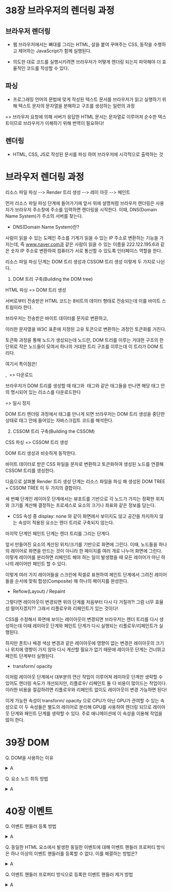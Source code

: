# 38장 브라우저의 렌더링 과정

## 브라우저 렌더링

- 웹 브라우저에서는 뼈대를 그리는 HTML, 살을 붙여 꾸며주는 CSS, 동작을 수행하고 제어하는 JavaScript가 함께 실행된다. 

- 의도한 대로 코드를 실행시키려면 브라우저가 어떻게 렌더링 되는지 파악해야 더 효율적인 코드를 작성할 수 있다. 

## 파싱

- 프로그래밍 언어의 문법에 맞게 작성된 텍스트 문서를 브라우저가 읽고 실행하기 위해 텍스트 문자의 문자열을 분해하고 구조를 생성하는 일련의 과정

=> 브라우저 요청에 의해 서버가 응답한 HTML 문서는 문자열로 이루어져 순수한 텍스트이므로 브라우저가 이해하기 위해 번역이 필요하다! 

## 렌더링

- HTML, CSS, JS로 작성된 문서를 파싱 하여 브라우저에 시각적으로 출력하는 것

# 브라우저 렌더링 과정

리소스 파일 파싱 --> Render 트리 생성 --> 레이 아웃 --> 페인트

먼저 리소스 파일  파싱 단계에 들어가기에 앞서 위에 설명처럼 브라우저 렌더링은 사용자가 브라우저 주소창에 주소를 입력하면 렌더링을 시작한다. 이때,  DNS(Domain Name System)가 주소의 서버를 찾는다.

- DNS(Domain Name System)란?

사람이 읽을 수 있는 도메인 주소를 기계가 읽을 수 있는 IP 주소로 변환하는 기능을 가지는데, 즉 www.naver.com과 같은 사람이 읽을 수 있는 이름을 222.122.195.6과 같은 숫자 IP 주소로 변환하여 컴퓨터가 서로 통신할 수 있도록 인터페이스 역할을 한다.

​리소스 파일  파싱 단계는 DOM 트리 생성과 CSSOM 트리 생성 이렇게 두 가지로 나뉜다.

1. DOM 트리 구축(Building the DOM tree)

HTML 파싱 => DOM 트리 생성

서버로부터 전송받은 HTML 코드는 8비트의 데이터 형태로 전송되는데 이를 바이트 스트림이라 한다.

브라우저는 전송받은 바이트 데이터를 문자로 변환하고,

이러한 문자열을 W3C 표준에 지정된 고유 토큰으로 변환하는 과정인 토큰화를 거친다.

토큰화 과정을 통해 노드가 생성되는데 노드란, DOM 트리를 이루는 거대한 구조의 한 단위로 작은 노드들이 모여서 하나의 거대한 트리 구조를 이루는데 이 트리가 DOM 트리다.

​여기서 특이점은! 

<link>, <image> => 다운로드

브라우저가 DOM 트리를 생성할 때 <link> 태그와 <image> 태그와 같은 태그들을 만나면 해당 태그 안의 명시되어 있는 리소스를 다운로드한다

<script></script> => 일시 정지

DOM 트리 렌더링 과정에서 <script></script> 태그를 만나게 되면 브라우저는 DOM 트리 생성을 중단한 상태로 <script></script> 태그 안에 들어있는 자바스크립트 코드를 해석한다.

2. CSSOM 트리 구축(Building the CSSOM)

CSS 파싱 => CSSOM 트리 생성

DOM 트리 생성과 비슷하게 동작한다.

바이트 데이터로 받은 CSS 파일을 문자로 변환하고 토큰화하여 생성된 노드를 연결해 CSSOM 트리를 생성한다.

다음으로 살펴볼 Render 트리 생성 단계는 리소스 파일을 파싱 해 생성된 DOM TREE + CSSOM TREE 이 두 가지의 결합이다.

세 번째 단계인 레이아웃 단계에서는 뷰포트를 기반으로 각 노드가 가지는 정확한 위치와 크기를 계산해 결정하는 프로세스로 요소의 크기나 좌표와 같은 정보를 담는다. 

* CSS 속성 중 display: none 와 같이 화면에서 보이지도 않고 공간을 차지하지 않는 속성이 적용된 요소는 렌더 트리로 구축되지 않는다.  

마지막 단계인 페인트 단계는 렌더 트리를 그리는 단계다. 

앞서 만들어진 요소의 계산된 위치/크기를 기반으로 화면에 그린다. 이때, 노드들을 하나의 레이어로 화면을 만드는 것이 아니라 한 페이지를 여러 개로 나누어 화면에 그린다. 이렇게 레이어를 분리하면 리페인트 해야 하는 일이 발생했을 때 모든 레이어가 아닌 하나의 레이어만 페인트 할 수 있다.

이렇게 여러 가지 레이어들을 스크린에 픽셀로 표현하여 페인트 단계에서 그려진 레이어들을 순서에 맞춰 합성(Composite) 해 하나의 페이지를 완성한다.

- Reflow(Layout) / Repaint

그렇다면 레이아웃이 변경되면 위의 단계를 처음부터 다시 다 거칠까?! 그럼 너무 효율성 떨어지겠지?? 그래서 리플로우와 리페인트가 있는 것이다! 

CSS를 수정해서 화면에 보이는 레이아웃이 변경되면 브라우저는 렌더 트리를 다시 생성하는데 이때 레이아웃 단계와 페인트 단계가 다시 실행되는 리플로우/리페인트가 실행된다. 

하지만 폰트나 배경 색상 변경과 같은 레이아웃에 영향이 없는 변경은 레이아웃의 크기나 위치에 영향이 가지 않아 다시 계산할 필요가 없기 때문에 레이아웃 단계는 건너뛰고 페인트 단계부터 실행된다.

- transform/ opacity

이처럼 레이아웃 단계에서 대부분의 연산 작업이 이루어져 레이아웃 단계만 생략할 수 있어도 렌더링 속도가 개선되지만, 리플로우/ 리페인트 둘 다 비용이 많이드는 작업이다. 이러한 비용을 절감하려면 리플로우와 리페인트 없이도 레이아웃이 변경 가능하면 된다!

이게 가능한 속성이 transform/ opacity 으로 CPU가 아닌 GPU가 관여할 수 있는 속성으로 이 두 속성들은 별도의 레이어로 분리해 GPU를 사용하여 렌더링 되므로 레이아웃 단계와 페인트 단계를 생략할 수 있다. 주로 애니메이션에 이 속성을 이용해 작업을 많이 한다.

# 39장 DOM

Q. DOM을 사용하는 이유

<details>

<summary>A</summary> 

1. 자바스크립트를 통해 HTML에서 데이터를 가져오고 싶을 때
2. 웹 페이지 데이터를 동적으로 변경하고 싶을 때
3. interactive한 웹 어플리케이션을 만들고 싶을 때

</details>

Q. 요소 노드 취득 방법

<details>

<summary>A</summary> 

1. id를 이용
2. 태그 이름을 이용
3. class를 이용
4. CSS 선택자를 이용

</details>

# 40장 이벤트

Q. 이벤트 핸들러 등록 방법
<details>

<summary>A</summary> 

1. 인라인(inline) 방식
2. 프로퍼티(property) 방식
3. addEventListener 메소드 방식

</details>

Q. 동일한 HTML 요소에서 발생한 동일한 이벤트에 대해 이벤트 핸들러 프로퍼티 방식은 하나 이상의 이벤트 핸들러를 등록할 수 없다. 이를 해결하는 방법은?

<details>

<summary>A</summary> 

addEventListener 메서드는 하나 이상의 이벤트 핸들러를 등록할 수 있다.

</details>

Q. 이벤트 핸들러 프로퍼티 방식으로 등록한 이벤트 핸들러 제거 방법

<details>

<summary>A</summary> 

이벤트 핸들러 프로퍼티에 null을 할당

</details>
